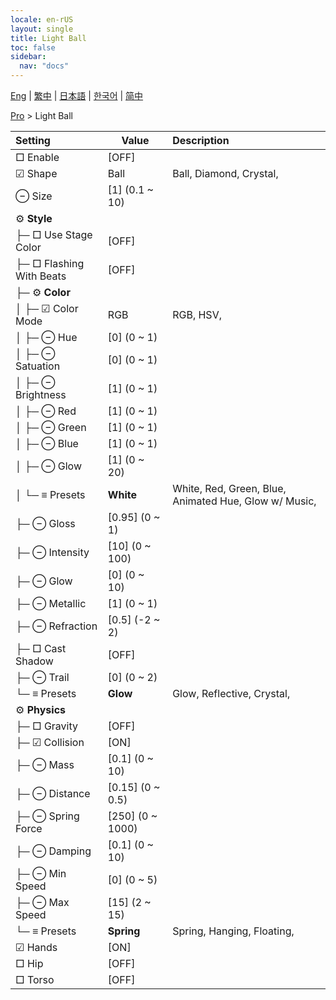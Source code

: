 ```yaml
---
locale: en-rUS
layout: single
title: Light Ball
toc: false
sidebar:
  nav: "docs"
---
```

[Eng](/dancexr/menu/2025.4/actor/light_ball) | [繁中](/tw/dancexr/menu/2025.4/actor/light_ball) | [日本語](/jp/dancexr/menu/2025.4/actor/light_ball) | [한국어](/kr/dancexr/menu/2025.4/actor/light_ball) | [简中](/zh/dancexr/menu/2025.4/actor/light_ball)

[Pro](../menu#Pro) > Light Ball



| Setting | Value | Description |
| :--- | --- | :--- |
|  □ Enable| [OFF] | 
| ☑ Shape| Ball | Ball, Diamond, Crystal, 
|  ⊖ Size| [1] (0.1 ~ 10) | 
|  ⚙️ **Style**| | 
| ├─ □ Use Stage Color| [OFF] | 
| ├─ □ Flashing With Beats| [OFF] | 
| ├─ ⚙️ **Color**| | 
| │ ├─ ☑ Color Mode| RGB | RGB, HSV, 
| │ ├─ ⊖ Hue| [0] (0 ~ 1) | 
| │ ├─ ⊖ Satuation| [0] (0 ~ 1) | 
| │ ├─ ⊖ Brightness| [1] (0 ~ 1) | 
| │ ├─ ⊖ Red| [1] (0 ~ 1) | 
| │ ├─ ⊖ Green| [1] (0 ~ 1) | 
| │ ├─ ⊖ Blue| [1] (0 ~ 1) | 
| │ ├─ ⊖ Glow| [1] (0 ~ 20) | 
| │ └─ ≡ Presets| **White** | White, Red, Green, Blue, Animated Hue, Glow w/ Music,  |
| ├─ ⊖ Gloss| [0.95] (0 ~ 1) | 
| ├─ ⊖ Intensity| [10] (0 ~ 100) | 
| ├─ ⊖ Glow| [0] (0 ~ 10) | 
| ├─ ⊖ Metallic| [1] (0 ~ 1) | 
| ├─ ⊖ Refraction| [0.5] (-2 ~ 2) | 
| ├─ □ Cast Shadow| [OFF] | 
| ├─ ⊖ Trail| [0] (0 ~ 2) | 
| └─ ≡ Presets| **Glow** | Glow, Reflective, Crystal,  |
|  ⚙️ **Physics**| | 
| ├─ □ Gravity| [OFF] | 
| ├─ ☑ Collision| [ON] | 
| ├─ ⊖ Mass| [0.1] (0 ~ 10) | 
| ├─ ⊖ Distance| [0.15] (0 ~ 0.5) | 
| ├─ ⊖ Spring Force| [250] (0 ~ 1000) | 
| ├─ ⊖ Damping| [0.1] (0 ~ 10) | 
| ├─ ⊖ Min Speed| [0] (0 ~ 5) | 
| ├─ ⊖ Max Speed| [15] (2 ~ 15) | 
| └─ ≡ Presets| **Spring** | Spring, Hanging, Floating,  |
|  ☑ Hands| [ON] | 
|  □ Hip| [OFF] | 
|  □ Torso| [OFF] | 
